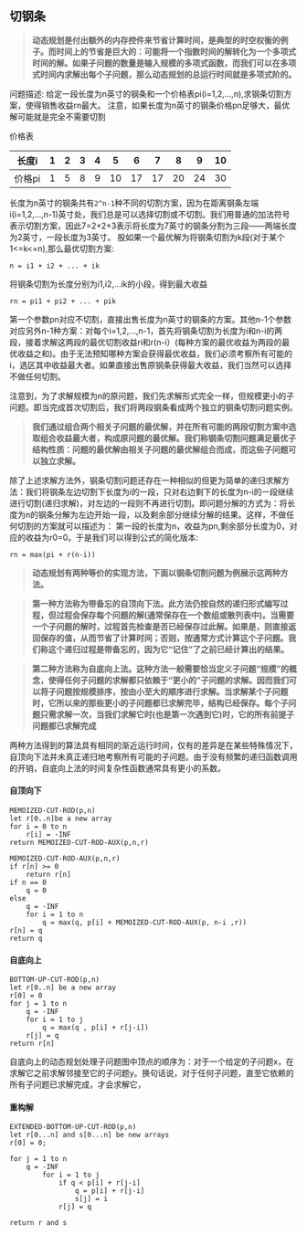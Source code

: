 ## 切钢条

>**动态规划是付出额外的内存控件来节省计算时间，是典型的时空权衡的例子。而时间上的节省是巨大的：可能将一个指数时间的解转化为一个多项式时间的解。如果子问题的数量是输入规模的多项式函数，而我们可以在多项式时间内求解出每个子问题，那么动态规划的总运行时间就是多项式阶的。**

问题描述:
给定一段长度为n英寸的钢条和一个价格表pi(i=1,2,...,n),求钢条切割方案，使得销售收益rn最大。
注意，如果长度为n英寸的钢条价格pn足够大，最优解可能就是完全不需要切割

价格表

|长度i|1|2|3|4|5|6|7|8|9|10|
|--|--|--|--|--|--|--|--|--|--|--|
|价格pi|1|5|8|9|10|17|17|20|24|30|

长度为n英寸的钢条共有`2^n-1`种不同的切割方案，因为在距离钢条左端i(i=1,2,...,n-1)英寸处，我们总是可以选择切割或不切割。我们用普通的加法符号表示切割方案，因此7=2+2+3表示将长度为7英寸的钢条分割为三段——两端长度为2英寸，一段长度为3英寸。
股如果一个最优解为将钢条切割为k段(对于某个1<=k<=n),那么最优切割方案:
```
n = i1 + i2 + ... + ik
```
将钢条切割为长度分别为i1,i2,...ik的小段，得到最大收益
```
rn = pi1 + pi2 + ... + pik
```

第一个参数pn对应不切割，直接出售长度为n英寸的钢条的方案。其他n-1个参数对应另外n-1种方案：对每个i=1,2,...,n-1，首先将钢条切割为长度为i和n-i的两段，接着求解这两段的最优切割收益ri和r(n-i）(每种方案的最优收益为两段的最优收益之和)。由于无法预知哪种方案会获得最优收益，我们必须考察所有可能的i，选区其中收益最大者。如果直接出售原钢条获得最大收益，我们当然可以选择不做任何切割。

注意到，为了求解规模为n的原问题，我们先求解形式完全一样，但规模更小的子问题。即当完成首次切割后，我们将两段钢条看成两个独立的钢条切割问题实例。

>**我们通过组合两个相关子问题的最优解，并在所有可能的两段切割方案中选取组合收益最大者，构成原问题的最优解。我们称钢条切割问题满足最优子结构性质：问题的最优解由相关子问题的最优解组合而成，而这些子问题可以独立求解。**

除了上述求解方法外，钢条切割问题还存在一种相似的但更为简单的递归求解方法：我们将钢条左边切割下长度为i的一段，只对右边剩下的长度为n-i的一段继续进行切割(递归求解)，对左边的一段则不再进行切割。即问题分解的方式为：将长度为n的钢条分解为左边开始一段，以及剩余部分继续分解的结果。这样，不做任何切割的方案就可以描述为：
第一段的长度为n，收益为pn,剩余部分长度为0，对应的收益为r0=0。于是我们可以得到公式的简化版本:
```
rn = max(pi + r(n-i))
```

> **动态规划有两种等价的实现方法，下面以钢条切割问题为例展示这两种方法。**

> **第一种方法称为带备忘的自顶向下法。此方法仍按自然的递归形式编写过程，但过程会保存每个问题的解(通常保存在一个数组或散列表中)。当需要一个子问题的解时，过程首先检查是否已经保存过此解。如果是，则直接返回保存的值，从而节省了计算时间；否则，按通常方式计算这个子问题。我们称这个递归过程是带备忘的，因为它“记住”了之前已经计算出的结果。**

> **第二种方法称为自底向上法。这种方法一般需要恰当定义子问题“规模”的概念，使得任何子问题的求解都只依赖于“更小的”子问题的求解。因而我们可以将子问题按规模排序，按由小至大的顺序进行求解。当求解某个子问题时，它所以来的那些更小的子问题都已求解完毕，结构已经保存。每个子问题只需求解一次，当我们求解它时(也是第一次遇到它)时，它的所有前提子问题都已求解完成**

两种方法得到的算法具有相同的渐近运行时间，仅有的差异是在某些特殊情况下，自顶向下法并未真正递归地考察所有可能的子问题。由于没有频繁的递归函数调用的开销，自底向上法的时间复杂性函数通常具有更小的系数。

#### 自顶向下
```
MEMOIZED-CUT-ROD(p,n)
let r[0..n]be a new array
for i = 0 to n
	r[i] = -INF
return MEMOIZED-CUT-ROD-AUX(p,n,r)

MEMOIZED-CUT-ROD-AUX(p,n,r)
if r[n] >= 0
	return r[n]
if n == 0
	q = 0
else
	q = -INF
	for i = 1 to n
		q = max(q, p[i] + MEMOIZED-CUT-ROD-AUX(p, n-i ,r))
r[n] = q
return q
```

#### 自底向上
```
BOTTOM-UP-CUT-ROD(p,n)
let r[0..n] be a new array
r[0] = 0
for j = 1 to n
	q = -INF
	for i = 1 to j
		q = max(q , p[i] + r[j-i])
	r[j] = q
return r[n]
```

自底向上的动态规划处理子问题图中顶点的顺序为：对于一个给定的子问题x，在求解它之前求解邻接至它的子问题y。换句话说，对于任何子问题，直至它依赖的所有子问题已求解完成，才会求解它，

#### 重构解
```
EXTENDED-BOTTOM-UP-CUT-ROD(p,n)
let r[0...n] and s[0...n] be new arrays
r[0] = 0;

for j = 1 to n
	q = -INF
		for i = 1 to j
			if q < p[i] + r[j-i]
				q = p[i] + r[j-i]
				s[j] = i
			r[j] = q

return r and s
```
